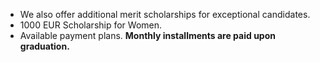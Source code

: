   * We also offer additional merit scholarships for exceptional candidates.
  * 1000 EUR Scholarship for Women. 
  * Available payment plans. **Monthly installments are paid upon graduation.**

